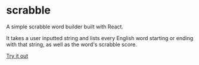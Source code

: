 # scrabble

A simple scrabble word builder built with React.

It takes a user inputted string and lists every English word starting or ending with that string, as well as the word's scrabble score.

[Try it out](https://c-roos.github.io/scrabble/scrabble.html)
